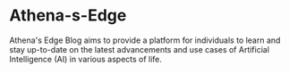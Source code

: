 # Athena-s-Edge
Athena's Edge Blog aims to provide a platform for individuals to learn and stay up-to-date on the latest advancements and use cases of Artificial Intelligence (AI) in various aspects of life.
